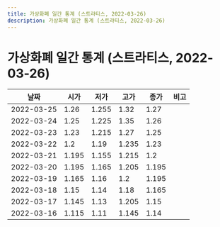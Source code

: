 ```yaml
---
title: 가상화폐 일간 통계 (스트라티스, 2022-03-26)
description: 가상화폐 일간 통계 (스트라티스, 2022-03-26)
---
```


가상화폐 일간 통계 (스트라티스, 2022-03-26)
===

|날짜|시가|저가|고가|종가|비고|
|--|--|--|--|--|--|
|2022-03-25|1.26|1.255|1.32|1.27|    |
|2022-03-24|1.25|1.225|1.35|1.26|    |
|2022-03-23|1.23|1.215|1.27|1.25|    |
|2022-03-22|1.2|1.19|1.235|1.23|    |
|2022-03-21|1.195|1.155|1.215|1.2|    |
|2022-03-20|1.195|1.165|1.205|1.195|    |
|2022-03-19|1.165|1.16|1.2|1.195|    |
|2022-03-18|1.15|1.14|1.18|1.165|    |
|2022-03-17|1.145|1.13|1.205|1.15|    |
|2022-03-16|1.115|1.11|1.145|1.14|    |
